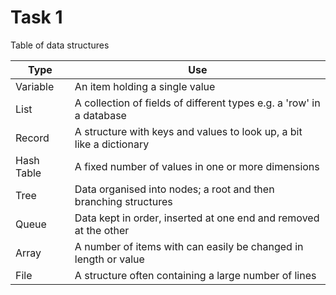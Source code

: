 # Task 1

Table of data structures

| Type       | Use                                                                  |
| ---------- | -------------------------------------------------------------------- |
| Variable   | An item holding a single value                                       |
| List       | A collection of fields of different types e.g. a 'row' in a database |
| Record     | A structure with keys and values to look up, a bit like a dictionary |
| Hash Table | A fixed number of values in one or more dimensions                   |
| Tree       | Data organised into nodes; a root and then branching structures      |
| Queue      | Data kept in order, inserted at one end and removed at the other     |
| Array      | A number of items with can easily be changed in length or value      |
| File       | A structure often containing a large number of lines                 |
